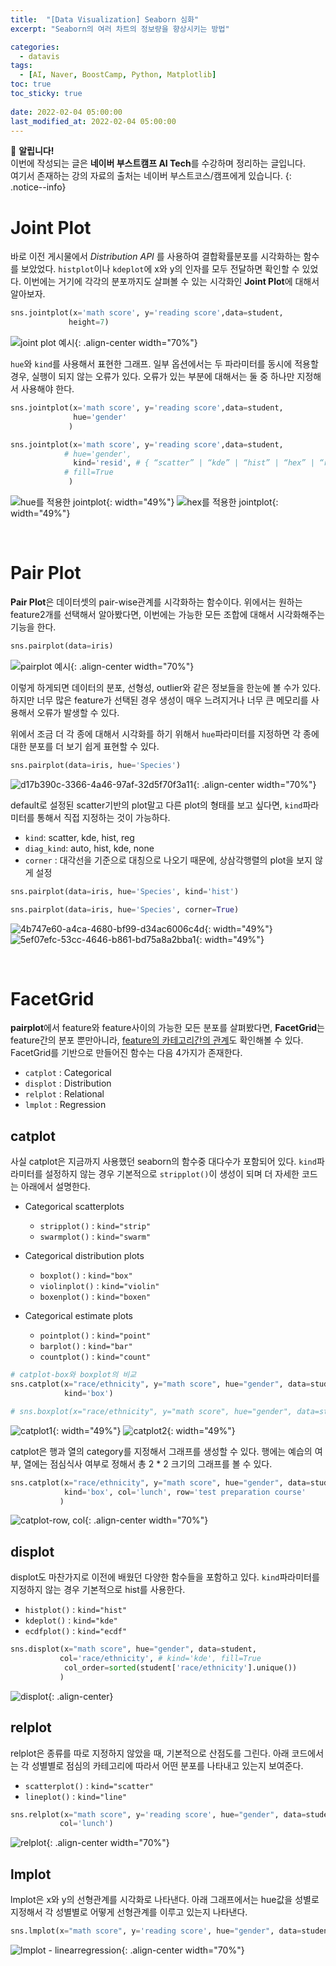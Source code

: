 ```yaml
---
title:  "[Data Visualization] Seaborn 심화"
excerpt: "Seaborn의 여러 차트의 정보량을 향상시키는 방법"

categories:
  - datavis
tags:
  - [AI, Naver, BoostCamp, Python, Matplotlib]
toc: true
toc_sticky: true
 
date: 2022-02-04 05:00:00
last_modified_at: 2022-02-04 05:00:00
---
```

📌 **알립니다!**<br>
이번에 작성되는 글은 **네이버 부스트캠프 AI Tech**를 수강하며 정리하는 글입니다.<br>
여기서 존재하는 강의 자료의 출처는 네이버 부스트코스/캠프에게 있습니다.
{: .notice--info}

# Joint Plot
바로 이전 게시물에서 *Distribution API* 를 사용하여 결합확률분포를 시각화하는 함수를 보았었다. `histplot`이나 `kdeplot`에 x와 y의 인자를 모두 전달하면 확인할 수 있었다. 이번에는 거기에 각각의 분포까지도 살펴볼 수 있는 시각화인 **Joint Plot**에 대해서 알아보자.

```py
sns.jointplot(x='math score', y='reading score',data=student,
             height=7)
```
![joint plot 예시](https://user-images.githubusercontent.com/91870042/152646138-95467d9d-79a5-4ceb-89c8-d5ac592d513a.png){: .align-center width="70%"}

`hue`와 `kind`를 사용해서 표현한 그래프. 일부 옵션에서는 두 파라미터를 동시에 적용할 경우, 실행이 되지 않는 오류가 있다. 오류가 있는 부분에 대해서는 둘 중 하나만 지정해서 사용해야 한다.

```py
sns.jointplot(x='math score', y='reading score',data=student,
              hue='gender'
             )

sns.jointplot(x='math score', y='reading score',data=student,
            # hue='gender', 
              kind='resid', # { “scatter” | “kde” | “hist” | “hex” | “reg” | “resid” }, 
            # fill=True
             )
```
![hue를 적용한 jointplot](https://user-images.githubusercontent.com/91870042/152646266-7ce0d9ff-d404-4c6d-939e-e8fc0df36ef7.png){: width="49%"} ![hex를 적용한 jointplot](https://user-images.githubusercontent.com/91870042/152646278-ab23323a-077a-4021-a76f-467858166e03.png){: width="49%"}

<br>

# Pair Plot
**Pair Plot**은 데이터셋의 pair-wise관계를 시각화하는 함수이다. 위에서는 원하는 feature2개를 선택해서 알아봤다면, 이번에는 가능한 모든 조합에 대해서 시각화해주는 기능을 한다.

```py
sns.pairplot(data=iris)
```
![pairplot 예시](https://user-images.githubusercontent.com/91870042/152646387-3f454f46-704d-4ba1-89f7-268d1025f7a7.png){: .align-center width="70%"}

이렇게 하게되면 데이터의 분포, 선형성, outlier와 같은 정보들을 한눈에 볼 수가 있다. 하지만 너무 많은 feature가 선택된 경우 생성이 매우 느려지거나 너무 큰 메모리를 사용해서 오류가 발생할 수 있다.

위에서 조금 더 각 종에 대해서 시각화를 하기 위해서 `hue`파라미터를 지정하면 각 종에 대한 분포를 더 보기 쉽게 표현할 수 있다.

```py
sns.pairplot(data=iris, hue='Species')
```

![d17b390c-3366-4a46-97af-32d5f70f3a11](https://user-images.githubusercontent.com/91870042/152647239-45f6128b-5a68-44d0-b4f8-99bbf3cd2caa.png){: .align-center width="70%"}

default로 설정된 scatter기반의 plot말고 다른 plot의 형태를 보고 싶다면, `kind`파라미터를 통해서 직접 지정하는 것이 가능하다.

- `kind`: scatter, kde, hist, reg
- `diag_kind`: auto, hist, kde, none
- `corner` : 대각선을 기준으로 대칭으로 나오기 때문에, 상삼각행렬의 plot을 보지 않게 설정

```py
sns.pairplot(data=iris, hue='Species', kind='hist')

sns.pairplot(data=iris, hue='Species', corner=True)
```
![4b747e60-a4ca-4680-bf99-d34ac6006c4d](https://user-images.githubusercontent.com/91870042/152646579-8f39e49c-6e1c-4f11-b7bd-a5bf263861c8.png){: width="49%"} ![5ef07efc-53cc-4646-b861-bd75a8a2bba1](https://user-images.githubusercontent.com/91870042/152646584-27527b1f-caff-462c-b329-a2d35efed939.png){: width="49%"}

<br>

# FacetGrid
**pairplot**에서 feature와 feature사이의 가능한 모든 분포를 살펴봤다면, **FacetGrid**는 feature간의 분포 뿐만아니라, <u>feature의 카테고리간의 관계</u>도 확인해볼 수 있다. FacetGrid를 기반으로 만들어진 함수는 다음 4가지가 존재한다.

- `catplot` : Categorical
- `displot` : Distribution
- `relplot` : Relational
- `lmplot` : Regression

## catplot
사실 catplot은 지금까지 사용했던 seaborn의 함수중 대다수가 포함되어 있다. `kind`파라미터를 설정하지 않는 경우 기본적으로 `stripplot()`이 생성이 되며 더 자세한 코드는 아래에서 설명한다.

- Categorical scatterplots
    - `stripplot()` : `kind="strip"`
    - `swarmplot()` : `kind="swarm"`

- Categorical distribution plots
    - `boxplot()` : `kind="box"`
    - `violinplot()` : `kind="violin"`
    - `boxenplot()` : `kind="boxen"`

- Categorical estimate plots
    - `pointplot()` : `kind="point"`
    - `barplot()` : `kind="bar"`
    - `countplot()` : `kind="count"`

```py
# catplot-box와 boxplot의 비교
sns.catplot(x="race/ethnicity", y="math score", hue="gender", data=student,
            kind='box')

# sns.boxplot(x="race/ethnicity", y="math score", hue="gender", data=student)
```
![catplot1](https://user-images.githubusercontent.com/91870042/152646917-878753ef-cbf3-448b-bca8-2058cf2244e3.png){: width="49%"} ![catplot2](https://user-images.githubusercontent.com/91870042/152646944-45967eb4-cf5e-4feb-a77f-f700aea9413b.png){: width="49%"}

catplot은 행과 열의 category를 지정해서 그래프를 생성할 수 있다. 행에는 예습의 여부, 열에는 점심식사 여부로 정해서 총 2 * 2 크기의 그래프를 볼 수 있다.

```py
sns.catplot(x="race/ethnicity", y="math score", hue="gender", data=student,
            kind='box', col='lunch', row='test preparation course'
           )
```
![catplot-row, col](https://user-images.githubusercontent.com/91870042/152647057-359c7fa7-3ab8-4a79-8a2e-50806914e6df.png){: .align-center width="70%"}

## displot
displot도 마찬가지로 이전에 배웠던 다양한 함수들을 포함하고 있다. `kind`파라미터를 지정하지 않는 경우 기본적으로 hist를 사용한다.

- `histplot()` : `kind="hist"`
- `kdeplot()` : `kind="kde"`
- `ecdfplot()` : `kind="ecdf"`

```py
sns.displot(x="math score", hue="gender", data=student,
           col='race/ethnicity', # kind='kde', fill=True
            col_order=sorted(student['race/ethnicity'].unique())
           )
```
![displot](https://user-images.githubusercontent.com/91870042/152647123-344667d0-582b-45bb-9aa6-b6984d799941.png){: .align-center}


## relplot
relplot은 종류를 따로 지정하지 않았을 때, 기본적으로 산점도를 그린다. 아래 코드에서는 각 성별별로 점심의 카테고리에 따라서 어떤 분포를 나타내고 있는지 보여준다.

- `scatterplot()` : `kind="scatter"`
- `lineplot()` : `kind="line"`

```py
sns.relplot(x="math score", y='reading score', hue="gender", data=student,
           col='lunch')
```
![relplot](https://user-images.githubusercontent.com/91870042/152647172-a1434eee-c1ad-4843-8892-6fb0df196565.png){: .align-center width="70%"}


## lmplot
lmplot은 x와 y의 선형관계를 시각화로 나타낸다. 아래 그래프에서는 hue값을 성별로 지정해서 각 성별별로 어떻게 선형관계를 이루고 있는지 나타낸다.

```py
sns.lmplot(x="math score", y='reading score', hue="gender", data=student)
```

![lmplot - linearregression](https://user-images.githubusercontent.com/91870042/152647210-c7abc93d-853d-4a41-8409-0fcd2ed7c7d0.png){: .align-center width="70%"}
